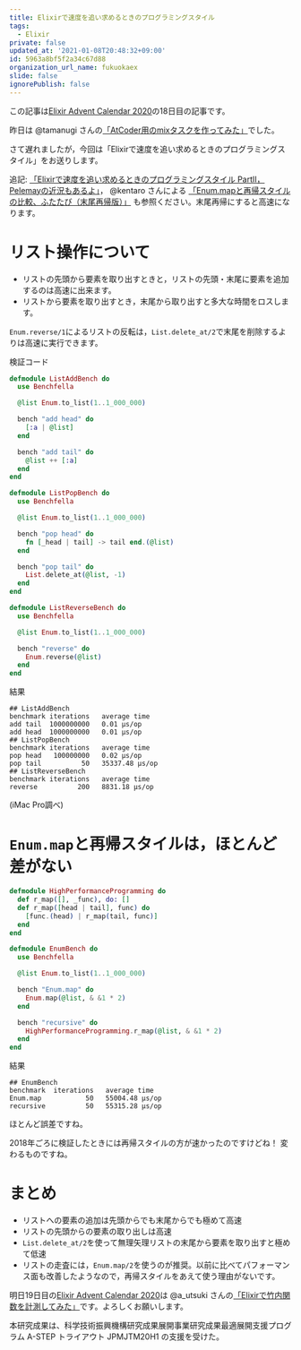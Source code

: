 ```yaml
---
title: Elixirで速度を追い求めるときのプログラミングスタイル
tags:
  - Elixir
private: false
updated_at: '2021-01-08T20:48:32+09:00'
id: 5963a8bf5f2a34c67d88
organization_url_name: fukuokaex
slide: false
ignorePublish: false
---
```

この記事は[Elixir Advent Calendar 2020](https://qiita.com/advent-calendar/2020/elixir)の18日目の記事です。

昨日は @tamanugi さんの[「AtCoder用のmixタスクを作ってみた」](https://qiita.com/tamanugi/items/f6bb83ef45ea0e4ba98d)でした。

さて遅れましたが，今回は「Elixirで速度を追い求めるときのプログラミングスタイル」をお送りします。

追記: [「Elixirで速度を追い求めるときのプログラミングスタイル PartⅡ，Pelemayの近況もあるよ」](https://qiita.com/zacky1972/items/b1051a597a1d62b6f6ab)， @kentaro さんによる [「Enum.mapと再帰スタイルの比較、ふたたび（末尾再帰版）」](https://qiita.com/kentaro/items/50637cddca958eb881bd#_reference-c70d31488ac613d14dc3) も参照ください。末尾再帰にすると高速になります。

# リスト操作について

* リストの先頭から要素を取り出すときと，リストの先頭・末尾に要素を追加するのは高速に出来ます。
* リストから要素を取り出すとき，末尾から取り出すと多大な時間をロスします。

`Enum.reverse/1`によるリストの反転は，`List.delete_at/2`で末尾を削除するよりは高速に実行できます。

検証コード

```elixir:bench/list_add_bench.exs
defmodule ListAddBench do
  use Benchfella

  @list Enum.to_list(1..1_000_000)

  bench "add head" do
    [:a | @list]
  end

  bench "add tail" do
    @list ++ [:a]
  end
end
```

```elixir:bench/list_pop_bench.exs
defmodule ListPopBench do
  use Benchfella

  @list Enum.to_list(1..1_000_000)

  bench "pop head" do
    fn [_head | tail] -> tail end.(@list)
  end

  bench "pop tail" do
    List.delete_at(@list, -1)
  end
end
```

```elixir:bench/list_reverse_bench.exs
defmodule ListReverseBench do
  use Benchfella

  @list Enum.to_list(1..1_000_000)

  bench "reverse" do
  	Enum.reverse(@list)
  end
end
```

結果

```
## ListAddBench
benchmark iterations   average time 
add tail  1000000000   0.01 µs/op
add head  1000000000   0.01 µs/op
## ListPopBench
benchmark iterations   average time 
pop head   100000000   0.02 µs/op
pop tail          50   35337.48 µs/op
## ListReverseBench
benchmark iterations   average time 
reverse          200   8831.18 µs/op
```

(iMac Pro調べ)


# `Enum.map`と再帰スタイルは，ほとんど差がない

```elixir:lib/high_performance_programming.ex
defmodule HighPerformanceProgramming do
  def r_map([], _func), do: []
  def r_map([head | tail], func) do
    [func.(head) | r_map(tail, func)]
  end
end
```

```elixir:bench/enum_bench.exs
defmodule EnumBench do
  use Benchfella

  @list Enum.to_list(1..1_000_000)

  bench "Enum.map" do
  	Enum.map(@list, & &1 * 2)
  end

  bench "recursive" do
  	HighPerformanceProgramming.r_map(@list, & &1 * 2)
  end
end
```

結果

```
## EnumBench
benchmark  iterations   average time 
Enum.map           50   55004.48 µs/op
recursive          50   55315.28 µs/op
```

ほとんど誤差ですね。

2018年ごろに検証したときには再帰スタイルの方が速かったのですけどね！ 変わるものですね。

# まとめ

* リストへの要素の追加は先頭からでも末尾からでも極めて高速
* リストの先頭からの要素の取り出しは高速
* `List.delete_at/2`を使って無理矢理リストの末尾から要素を取り出すと極めて低速
* リストの走査には，`Enum.map/2`を使うのが推奨。以前に比べてパフォーマンス面も改善したようなので，再帰スタイルをあえて使う理由がないです。

明日19日目の[Elixir Advent Calendar 2020](https://qiita.com/advent-calendar/2020/elixir)は @a_utsuki さんの[「Elixirで竹内関数を計測してみた」](https://qiita.com/a_utsuki/items/23381fff2ac630800bf0)です。よろしくお願いします。

本研究成果は、科学技術振興機構研究成果展開事業研究成果最適展開支援プログラム A-STEP トライアウト JPMJTM20H1 の支援を受けた。

